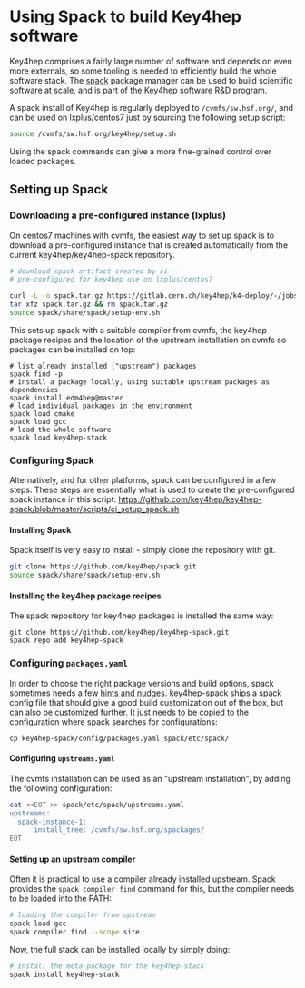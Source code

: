 # Using Spack to build Key4hep software

Key4hep comprises a fairly large number of software and depends on even more externals, so some tooling is needed to efficiently build the whole software stack. The [spack](https://spack.io) package manager can be used to build scientific software at scale, and is part of the Key4hep software R&D program.


A spack install of Key4hep is regularly deployed to `/cvmfs/sw.hsf.org/`, and can be used on lxplus/centos7 just by sourcing the following setup script:

```bash
source /cvmfs/sw.hsf.org/key4hep/setup.sh
```

Using the spack commands can give a more fine-grained control over loaded packages.

## Setting up Spack


### Downloading a pre-configured instance (lxplus)

On centos7 machines with cvmfs, the easiest way to set up spack is to download a pre-configured instance that is created automatically from the current key4hep/key4hep-spack repository.

```bash
# download spack artifact created by ci --
# pre-configured for key4hep use on lxplus/centos7

curl -L -o spack.tar.gz https://gitlab.cern.ch/key4hep/k4-deploy/-/jobs/artifacts/release/raw/key4hep-spack_centos7-cvmfs.tar.gz?job=setup_spack_push
tar xfz spack.tar.gz && rm spack.tar.gz
source spack/share/spack/setup-env.sh
```

This sets up spack with a suitable compiler from cvmfs, the key4hep package recipes and the location of the upstream installation on cvmfs so packages can be installed on top:

```
# list already installed ("upstream") packages
spack find -p
# install a package locally, using suitable upstream packages as dependencies
spack install edm4hep@master
# load individual packages in the environment
spack load cmake
spack load gcc
# load the whole software 
spack load key4hep-stack

```


### Configuring Spack

Alternatively, and for other platforms, spack can be configured in a few steps. These steps are essentially what is used to create the pre-configured spack instance in this script: https://github.com/key4hep/key4hep-spack/blob/master/scripts/ci_setup_spack.sh

#### Installing Spack
Spack itself is very easy to install -  simply clone the repository with git.

```bash
git clone https://github.com/key4hep/spack.git
source spack/share/spack/setup-env.sh
```

#### Installing the key4hep package recipes

 The spack repository for key4hep packages is installed the same way:

```
git clone https://github.com/key4hep/key4hep-spack.git
spack repo add key4hep-spack
```

### Configuring `packages.yaml`

In order to choose the right package versions and build options, spack sometimes needs a few [hints and nudges](https://spack.readthedocs.io/en/latest/build_settings.html).
key4hep-spack ships a spack config file that should give a good build customization out of the box, but can also be customized further. It just needs to be copied to the configuration where spack searches for configurations:

```
cp key4hep-spack/config/packages.yaml spack/etc/spack/
```


#### Configuring `upstreams.yaml`

The cvmfs installation can be used as an "upstream installation", by adding the following configuration:

```bash
cat <<EOT >> spack/etc/spack/upstreams.yaml
upstreams:
  spack-instance-1:
      install_tree: /cvmfs/sw.hsf.org/spackages/
EOT
```


#### Setting up an upstream compiler

Often it is practical to use a compiler already installed upstream. Spack provides the `spack compiler find` command for this, but the compiler needs to be loaded into the PATH:

```bash
# loading the compiler from upstream
spack load gcc
spack compiler find --scope site
```

Now, the full stack can be installed locally by simply doing:

```bash
# install the meta-package for the key4hep-stack
spack install key4hep-stack
```


